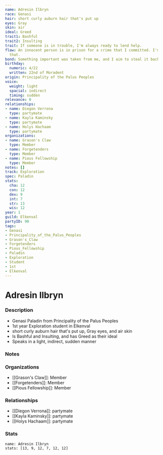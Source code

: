```yaml
---
name: Adresin Ilbryn
race: Genasi
hair: short curly auburn hair that's put up
eyes: Gray
skin: air
ideal: Greed
trait1: Bashful
trait2: Insulting
trait: If someone is in trouble, I'm always ready to lend help.
flaw: An innocent person is in prison for a crime that I committed. I'm okay with
  that.
bond: Something important was taken from me, and I aim to steal it back.
birthday:
  numeric: 4/22
  written: 22nd of Moradent
origin: Principality of the Palus Peoples
voice:
  weight: light
  spacial: indirect
  timing: sudden
relevance: 0
relationships:
- name: Diegon Verrona
  type: partymate
- name: Kayla Kaminsky
  type: partymate
- name: Holys Hachaam
  type: partymate
organizations:
- name: Grason's Claw
  type: Member
- name: Forgetenders
  type: Member
- name: Pious Fellowship
  type: Member
notes: []
track: Exploration
spec: Paladin
stats:
  cha: 12
  con: 12
  dex: 9
  int: 7
  str: 13
  wis: 12
year: 1
guild: Elkenval
partyID: 90
tags:
- Genasi
- Principality_of_the_Palus_Peoples
- Grason's_Claw
- Forgetenders
- Pious_Fellowship
- Paladin
- Exploration
- Student
- 1st
- Elkenval
---
```

# Adresin Ilbryn
### Description
- Genasi Paladin from Principality of the Palus Peoples
- 1st year Exploration student in Elkenval
- short curly auburn hair that's put up, Gray eyes, and air skin
- Is Bashful and Insulting, and has Greed as their ideal
- Speaks in a light, indirect, sudden manner

### Notes

### Organizations
- [[Grason's Claw]]: Member
- [[Forgetenders]]: Member
- [[Pious Fellowship]]: Member

### Relationships
- [[Diegon Verrona]]: partymate
- [[Kayla Kaminsky]]: partymate
- [[Holys Hachaam]]: partymate

### Stats
```statblock
name: Adresin Ilbryn
stats: [13, 9, 12, 7, 12, 12]
```